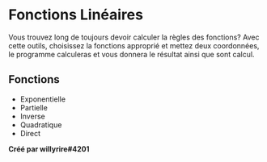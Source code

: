 
# Fonctions Linéaires

Vous trouvez long de toujours devoir calculer la règles des fonctions? Avec cette outils, choisissez la fonctions approprié et mettez deux coordonnées, le programme calculeras et vous donnera le résultat ainsi que sont calcul.




## Fonctions

 - Exponentielle
 - Partielle
 - Inverse
 - Quadratique
 - Direct

**Créé par willyrire#4201**

